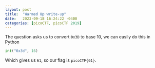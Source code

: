 ```yaml
---
layout: post
title:  "Warmed Up write-up"
date:   2023-09-18 16:24:22 -0400
categories: [picoCTF, picoCTF 2019]
---
```


The question asks us to convert `0x3D` to base 10, we can easily do this in Python

```python
int("0x3d", 16)
```

Which gives us `61`, so our flag is `picoCTF{61}`.
